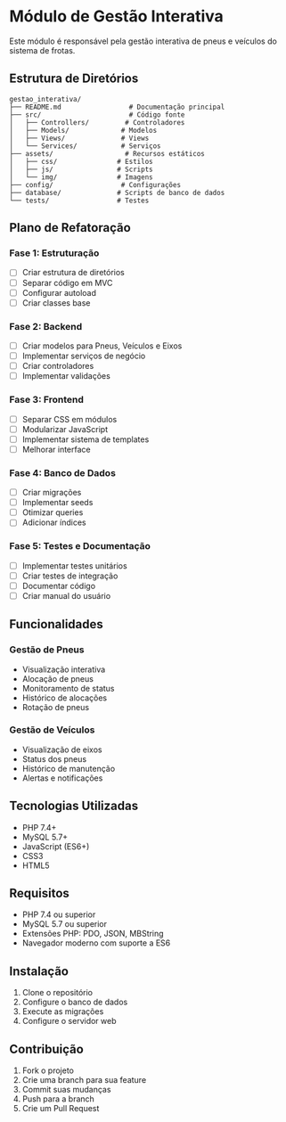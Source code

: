 # Módulo de Gestão Interativa

Este módulo é responsável pela gestão interativa de pneus e veículos do sistema de frotas.

## Estrutura de Diretórios

```
gestao_interativa/
├── README.md                 # Documentação principal
├── src/                      # Código fonte
│   ├── Controllers/         # Controladores
│   ├── Models/             # Modelos
│   ├── Views/              # Views
│   └── Services/           # Serviços
├── assets/                  # Recursos estáticos
│   ├── css/               # Estilos
│   ├── js/                # Scripts
│   └── img/               # Imagens
├── config/                 # Configurações
├── database/              # Scripts de banco de dados
└── tests/                 # Testes
```

## Plano de Refatoração

### Fase 1: Estruturação
- [ ] Criar estrutura de diretórios
- [ ] Separar código em MVC
- [ ] Configurar autoload
- [ ] Criar classes base

### Fase 2: Backend
- [ ] Criar modelos para Pneus, Veículos e Eixos
- [ ] Implementar serviços de negócio
- [ ] Criar controladores
- [ ] Implementar validações

### Fase 3: Frontend
- [ ] Separar CSS em módulos
- [ ] Modularizar JavaScript
- [ ] Implementar sistema de templates
- [ ] Melhorar interface

### Fase 4: Banco de Dados
- [ ] Criar migrações
- [ ] Implementar seeds
- [ ] Otimizar queries
- [ ] Adicionar índices

### Fase 5: Testes e Documentação
- [ ] Implementar testes unitários
- [ ] Criar testes de integração
- [ ] Documentar código
- [ ] Criar manual do usuário

## Funcionalidades

### Gestão de Pneus
- Visualização interativa
- Alocação de pneus
- Monitoramento de status
- Histórico de alocações
- Rotação de pneus

### Gestão de Veículos
- Visualização de eixos
- Status dos pneus
- Histórico de manutenção
- Alertas e notificações

## Tecnologias Utilizadas
- PHP 7.4+
- MySQL 5.7+
- JavaScript (ES6+)
- CSS3
- HTML5

## Requisitos
- PHP 7.4 ou superior
- MySQL 5.7 ou superior
- Extensões PHP: PDO, JSON, MBString
- Navegador moderno com suporte a ES6

## Instalação
1. Clone o repositório
2. Configure o banco de dados
3. Execute as migrações
4. Configure o servidor web

## Contribuição
1. Fork o projeto
2. Crie uma branch para sua feature
3. Commit suas mudanças
4. Push para a branch
5. Crie um Pull Request 